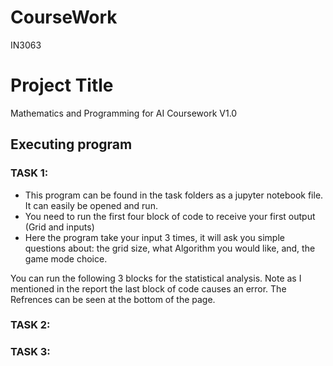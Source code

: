 # CourseWork
IN3063

# Project Title

Mathematics and Programming for AI Coursework V1.0

## Executing program

### TASK 1:

- This program can be found in the task folders as a jupyter notebook file. It can easily be opened and run.
- You need to run the first four block of code to receive your first output (Grid and inputs)
- Here the program take your input 3 times, it will ask you simple questions about: the grid size, what Algorithm you would like, and, the game mode choice.

You can run the following 3 blocks for the statistical analysis. Note as I mentioned in the report the last block of code causes an error.
The Refrences can be seen at the bottom of the page. 


### TASK 2:




### TASK 3:


